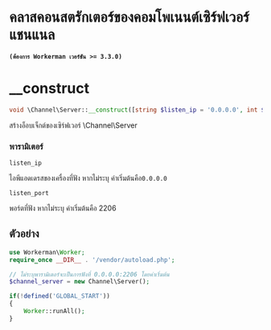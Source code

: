 # คลาสคอนสตรักเตอร์ของคอมโพเนนต์เซิร์ฟเวอร์แชนแนล

**``` (ต้องการ Workerman เวอร์ชัน >= 3.3.0) ```**

# __construct
```php
void \Channel\Server::__construct([string $listen_ip = '0.0.0.0', int $listen_port = 2206])
```

สร้างอ็อบเจ็กต์ของเซิร์ฟเวอร์ \Channel\Server

### พารามิเตอร์
 ``` listen_ip ```

ไอพีแอดเดรสของเครื่องที่ฟัง หากไม่ระบุ ค่าเริ่มต้นคือ```0.0.0.0```

 ``` listen_port ```

พอร์ตที่ฟัง หากไม่ระบุ ค่าเริ่มต้นคือ 2206

## ตัวอย่าง

```php
use Workerman\Worker;
require_once __DIR__ . '/vendor/autoload.php';

// ไม่ระบุพารามิเตอร์จะเป็นการฟังที่ 0.0.0.0:2206 โดยค่าเริ่มต้น
$channel_server = new Channel\Server();

if(!defined('GLOBAL_START'))
{
    Worker::runAll();
}
```

